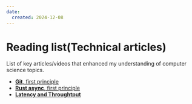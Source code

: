 ```yaml
---
date:
  created: 2024-12-08
---
```


#  Reading list(Technical articles)

List of key articles/videos that enhanced my understanding of computer science topics.


* [**Git**, first principle](https://wildlyinaccurate.com/a-hackers-guide-to-git/)
* [**Rust async**, first principle](https://tokio.rs/tokio/tutorial/async)
* [**Latency and Throughtput**](https://www.youtube.com/watch?v=CEkBsyN1j_Q&t=1167s)
